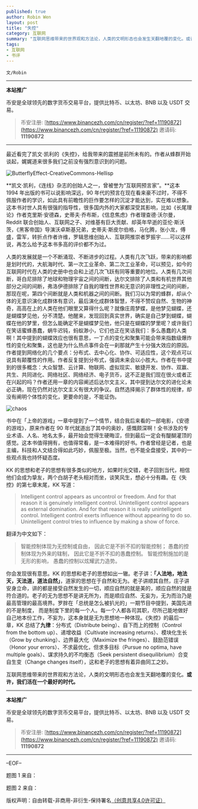 ```yaml
---
published: true
author: Robin Wen
layout: post
title: "失控"
category: 互联网
summary: "互联网思维带来的世界观和方法论，人类的文明形态也会发生天翻地覆的变化。或许，我们活在一个最好的时代。"
tags:
- 互联网
- 书评
---
```


`文/Robin`

***

**本站推广**

币安是全球领先的数字货币交易平台，提供比特币、以太坊、BNB 以及 USDT 交易。

> 币安注册: [https://www.binancezh.com/cn/register/?ref=11190872](https://www.binancezh.com/cn/register/?ref=11190872)
> 邀请码: **11190872**

***

最近看完了凯文·凯利的《失控》，给我带来的震撼是前所未有的。作者从蜂群开始谈起，娓娓道来很多我们之前没有强烈意识到的问题。

![ButterflyEffect-CreativeCommons-Hellisp](https://cdn.dbarobin.com/gYiyeSh.jpg)

**凯文·凯利，《连线》杂志的创始人之一，曾被誉为“互联网预言家”。**这本 1994 年出版的书可以说影响深远，90 年代的预言在现在看来豪不过时，不得不佩服作者的学识，如此具有前瞻性的巨作要怎样的沉淀才能达到，实在难以想象。这本书对世人具有很强的指导性，很多国内外的大家都深受其影响，比如《长尾理论》作者克里斯·安德森，史蒂夫·乔布斯，《信息焦虑》作者理查德·沃尔曼，Reddit 联合创始人、互联网之子、对维基有巨大贡献、却英年早逝的亚伦·斯沃茨，《黑客帝国》导演沃卓斯基兄弟，史蒂夫·斯皮尔伯格，马化腾，张小龙，傅盛，雷军，转折点作者许维，罗辑思维创始人、互联网推崇者罗振宇……可以这样说，再怎么给予这本书多高的评价都不为过。

人类的发展就是一个不断涌现、不断进步的过程。人类有几次飞跃，带来的影响都是划时代的，大航海时代、第一次工业革命、第二次工业革命，可以预见，如今的互联网时代在人类的史册中也会和上述几次飞跃有同等重要的地位。人类有几次间断，哥白尼排除了地球和物理宇宙之间的间断，达尔文排除了人类和有机世界其他部分之间的间断，弗洛伊德排除了自我的理性世界和无意识的非理性之间的间断，那现在呢，第四个间断就是人类和机器之间的间断。我们习以为常的蜂群，却从个体的无意识演化成群体有意识，最后演化成群体智慧，不得不赞叹自然、生物的神奇，高高在上的人类在他们眼里又算得什么呢？就像庄周梦蝶，是他梦见蝴蝶，还是蝴蝶梦见他，分不清楚。他醒来，发现回到真实世界，确实是自己梦到蝴蝶，蝴蝶在他的梦里，但怎么能确定不是蝴蝶梦见他，他只是在蝴蝶的梦里呢？或许我们在笑话蜜蜂愚蠢，蜗牛迟钝，蚂蚁渺小，它们也正在笑话我们：多么愚蠢的人类啊！其中提到的蝴蝶效应也很有意思，一丁点的变化和聚集可能会带来指数级爆炸性的变化和聚集，这也是为什么热点事件会在一刹那就产生十分强大效应的原因。作者提到网络化的几个要点：分布式、去中心化、协作、可适应性，这个观点可以说具有颠覆性的作用。作者反复提到分布式，强调未来会以小胜大。作者在书中提到的很多概念：大众智慧、云计算、物联网、虚拟现实、敏捷开发、协作、双赢、共生、共同进化、网络社区、网络经济、电子货币，这不正是我们现在很火或者正在兴起的吗？作者还用一章的内容阐述后达尔文主义，其中提到达尔文的进化论未必正确，现在仍然对达尔文主义有很大的争议。自然选择揭示了群体性的规律，却没有阐明个体性的变化，更要命的是，不能证伪。

![chaos](https://cdn.dbarobin.com/WRFbyMR.jpg)

书中在「上帝的游戏」一章中提到了一个情节，结合我后来看的一部电影，《安德的游戏》，原来作者在 90 年代就道出了其中的奥妙，感慨颇深啊！全书涉及的专业术语、人名、地名太多，最开始会觉得生硬晦涩，但到最后一定会有醍醐灌顶的感觉。这本书值得拥有，也值得常看，是一本难得的好书。作者曾经是记者，也是主编，科技和人文结合得如此巧妙，佩服至极。当然，也不能全盘接受，其中的一些观点我也持怀疑态度。

KK 的思想和老子的思想有很多类似的地方，如果时光交错，老子回到当代，相信他们会成为挚友，两个白胡子老头相对而坐，谈笑风生，想必十分有趣。在《失控》的第七章末尾，KK 写道：

> Intelligent control appears as uncontrol or freedom.
> And for that reason it is genuinely intelligent control.
> Unintelligent control appears as external domination.
> And for that reason it is really unintelligent control.
> Intelligent control exerts influence without appearing to do so.
> Unintelligent control tries to influence by making a show of force.

翻译为中文如下：

> 智能控制体现为无控制或自由，
> 因此它是不折不扣的智能控制；
> 愚蠢的控制体现为外来的辖制，
> 因此它是不折不扣的愚蠢控制。
> 智能控制施加的是无形的影响，
> 愚蠢的控制以炫耀武力造势。

你会发现很有意思。KK 的思想和老子的思想如出一辙。老子讲：**「人法地，地法天，天法道，道法自然」**，道家的思想在于自然和无为。老子讲顺其自然，庄子讲安身立命，讲的都是接受自然发生的一切，顺应自然的就是美的，顺应自然的就是符合道的。老子的无为思想不是讲无所为，而是顺应自然、无妄为，无为而治乃是最高管理的最高境界。罗胖在「总统是怎么被扒光的」一期节目中提到，美国先进的不是制度， 而是制度下里的每一个人。每一个人都各司其职，尽所己能地做好自己地本份工作，不妄为，这本身就是无为思想地一种体现。《失控》的最后一章，KK 总结了**九律**：分布式（Distribute being）、自下而上的控制（Control from the bottom up）、递增收益（Cultivate increasing returns）、模块化生长（Grow by chunking）、边界最大化（Maximize the fringes）、鼓励范错误（Honor your errors）、不求最优化，但求多目标（Pursue no optima, have multiple goals）、谋求持久的不均衡态（Seek persistent disequilibrium）合变自生变（Change changes itself），这和老子的思想有着异曲同工之妙。

互联网思维带来的世界观和方法论，人类的文明形态也会发生天翻地覆的变化。**或许，我们活在一个最好的时代。**

***

**本站推广**

币安是全球领先的数字货币交易平台，提供比特币、以太坊、BNB 以及 USDT 交易。

> 币安注册: [https://www.binancezh.com/cn/register/?ref=11190872](https://www.binancezh.com/cn/register/?ref=11190872)
> 邀请码: **11190872**

***

–EOF–

题图 1 来自：<a href="http://www.evolutionnews.org/2011/12/the_butterfly_e054321.html" target="_blank"><img src="https://cdn.dbarobin.com/YTFhH41.jpg" title="" height="16px" width="100px" border="0" alt="" /></a>

题图 2 来自：<a href="https://mindnutquest.wordpress.com/2012/07/09/a-parable-on-nature/" target="_blank"><img src="https://cdn.dbarobin.com/zw1PWFn.png" title="" height="16px" width="16px" border="0" alt="" /></a>

版权声明：自由转载-非商用-非衍生-保持署名<a href="http://creativecommons.org/licenses/by-nc-nd/4.0/deed.zh" target="_blank">（创意共享4.0许可证）</a>
